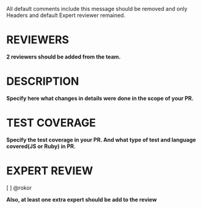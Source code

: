 All default comments include this message should be removed and only Headers and default Expert reviewer remained.

# REVIEWERS

**2 reviewers should be added from the team.**

#

# DESCRIPTION

**Specify here what changes in details were done in the scope of your PR.**

#

# TEST COVERAGE

**Specify the test coverage in your PR. And what type of test and language covered(JS or Ruby) in PR.**

#
#
#
#
# EXPERT REVIEW

[ ] @rokor

**Also, at least one extra expert should be add to the review**
